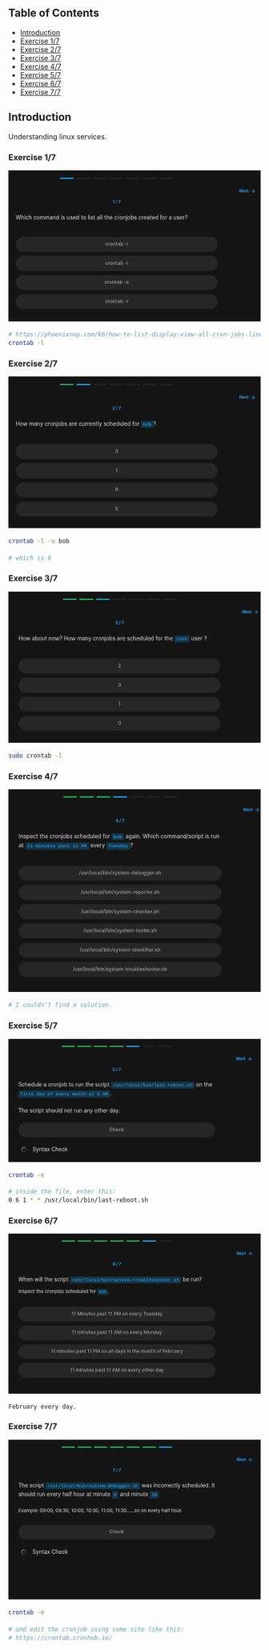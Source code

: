## Table of Contents

- [Introduction](#introduction)
- [Exercise 1/7](#exercise-17)
- [Exercise 2/7](#exercise-27)
- [Exercise 3/7](#exercise-37)
- [Exercise 4/7](#exercise-47)
- [Exercise 5/7](#exercise-57)
- [Exercise 6/7](#exercise-67)
- [Exercise 7/7](#exercise-77)

##  Introduction

Understanding linux services.

### Exercise 1/7
![alt text](image.png)
```bash
# https://phoenixnap.com/kb/how-to-list-display-view-all-cron-jobs-linux
crontab -l
```
### Exercise 2/7
![alt text](image-1.png)
```bash
crontab -l -u bob

# which is 6
```
### Exercise 3/7
![alt text](image-2.png)
```bash
sudo crontab -l
```
### Exercise 4/7
![alt text](image-3.png)
```bash
# I couldn't find a solution.
```
### Exercise 5/7
![alt text](image-4.png)
```bash
crontab -e

# inside the file, enter this:
0 6 1 * * /usr/local/bin/last-reboot.sh
```
### Exercise 6/7
![alt text](image-5.png)
```
February every day. 
```
### Exercise 7/7
![alt text](image-6.png)
```bash
crontab -e

# and edit the cronjob using some site like this:
# https://crontab.cronhub.io/
```